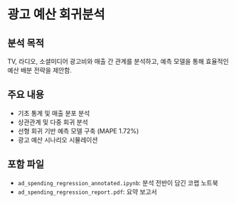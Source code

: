 # 광고 예산 회귀분석

## 분석 목적
TV, 라디오, 소셜미디어 광고비와 매출 간 관계를 분석하고, 예측 모델을 통해 효율적인 예산 배분 전략을 제안함.

## 주요 내용
- 기초 통계 및 매출 분포 분석
- 상관관계 및 다중 회귀 분석
- 선형 회귀 기반 예측 모델 구축 (MAPE 1.72%)
- 광고 예산 시나리오 시뮬레이션

## 포함 파일
- `ad_spending_regression_annotated.ipynb`: 분석 전반이 담긴 코랩 노트북
- `ad_spending_regression_report.pdf`: 요약 보고서

